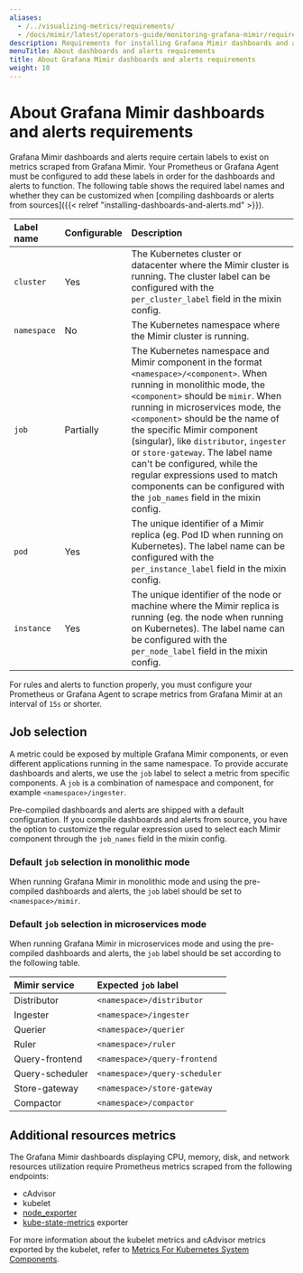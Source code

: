 ```yaml
---
aliases:
  - /../visualizing-metrics/requirements/
  - /docs/mimir/latest/operators-guide/monitoring-grafana-mimir/requirements/
description: Requirements for installing Grafana Mimir dashboards and alerts.
menuTitle: About dashboards and alerts requirements
title: About Grafana Mimir dashboards and alerts requirements
weight: 10
---
```


# About Grafana Mimir dashboards and alerts requirements

Grafana Mimir dashboards and alerts require certain labels to exist on metrics scraped from Grafana Mimir.
Your Prometheus or Grafana Agent must be configured to add these labels in order for the dashboards and alerts to function.
The following table shows the required label names and whether they can be customized when [compiling dashboards or alerts from sources]({{< relref "installing-dashboards-and-alerts.md" >}}).

| Label name  | Configurable | Description                                                                                                                                                                                                                                                                                                                                                                                                                                                                                      |
| :---------- | :----------- | :----------------------------------------------------------------------------------------------------------------------------------------------------------------------------------------------------------------------------------------------------------------------------------------------------------------------------------------------------------------------------------------------------------------------------------------------------------------------------------------------- |
| `cluster`   | Yes          | The Kubernetes cluster or datacenter where the Mimir cluster is running. The cluster label can be configured with the `per_cluster_label` field in the mixin config.                                                                                                                                                                                                                                                                                                                             |
| `namespace` | No           | The Kubernetes namespace where the Mimir cluster is running.                                                                                                                                                                                                                                                                                                                                                                                                                                     |
| `job`       | Partially    | The Kubernetes namespace and Mimir component in the format `<namespace>/<component>`. When running in monolithic mode, the `<component>` should be `mimir`. When running in microservices mode, the `<component>` should be the name of the specific Mimir component (singular), like `distributor`, `ingester` or `store-gateway`. The label name can't be configured, while the regular expressions used to match components can be configured with the `job_names` field in the mixin config. |
| `pod`       | Yes          | The unique identifier of a Mimir replica (eg. Pod ID when running on Kubernetes). The label name can be configured with the `per_instance_label` field in the mixin config.                                                                                                                                                                                                                                                                                                                      |
| `instance`  | Yes          | The unique identifier of the node or machine where the Mimir replica is running (eg. the node when running on Kubernetes). The label name can be configured with the `per_node_label` field in the mixin config.                                                                                                                                                                                                                                                                                 |

For rules and alerts to function properly, you must configure your Prometheus or Grafana Agent to scrape metrics from Grafana Mimir at an interval of `15s` or shorter.

## Job selection

A metric could be exposed by multiple Grafana Mimir components, or even different applications running in the same namespace.
To provide accurate dashboards and alerts, we use the `job` label to select a metric from specific components.
A `job` is a combination of namespace and component, for example `<namespace>/ingester`.

Pre-compiled dashboards and alerts are shipped with a default configuration.
If you compile dashboards and alerts from source, you have the option to customize the regular expression used to select each Mimir component through the `job_names` field in the mixin config.

### Default `job` selection in monolithic mode

When running Grafana Mimir in monolithic mode and using the pre-compiled dashboards and alerts, the `job` label should be set to `<namespace>/mimir`.

### Default `job` selection in microservices mode

When running Grafana Mimir in microservices mode and using the pre-compiled dashboards and alerts, the `job` label should be set according to the following table.

| Mimir service   | Expected `job` label          |
| :-------------- | :---------------------------- |
| Distributor     | `<namespace>/distributor`     |
| Ingester        | `<namespace>/ingester`        |
| Querier         | `<namespace>/querier`         |
| Ruler           | `<namespace>/ruler`           |
| Query-frontend  | `<namespace>/query-frontend`  |
| Query-scheduler | `<namespace>/query-scheduler` |
| Store-gateway   | `<namespace>/store-gateway`   |
| Compactor       | `<namespace>/compactor`       |

## Additional resources metrics

The Grafana Mimir dashboards displaying CPU, memory, disk, and network resources utilization require Prometheus metrics scraped from the following endpoints:

- cAdvisor
- kubelet
- [node_exporter](https://github.com/prometheus/node_exporter)
- [kube-state-metrics](https://github.com/kubernetes/kube-state-metrics) exporter

For more information about the kubelet metrics and cAdvisor metrics exported by the kubelet, refer to [Metrics For Kubernetes System Components](https://kubernetes.io/docs/concepts/cluster-administration/system-metrics/).
